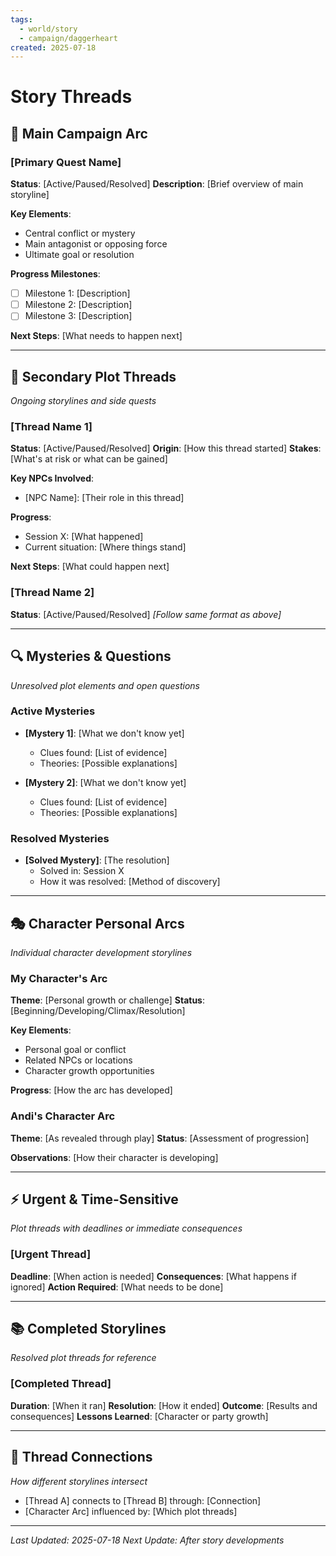 ```yaml
---
tags:
  - world/story
  - campaign/daggerheart
created: 2025-07-18
---
```


# Story Threads

## 🎯 Main Campaign Arc
### [Primary Quest Name]
**Status**: [Active/Paused/Resolved]
**Description**: [Brief overview of main storyline]

**Key Elements**:
- Central conflict or mystery
- Main antagonist or opposing force
- Ultimate goal or resolution

**Progress Milestones**:
- [ ] Milestone 1: [Description]
- [ ] Milestone 2: [Description]
- [ ] Milestone 3: [Description]

**Next Steps**: [What needs to happen next]

---

## 🧵 Secondary Plot Threads
*Ongoing storylines and side quests*

### [Thread Name 1]
**Status**: [Active/Paused/Resolved]
**Origin**: [How this thread started]
**Stakes**: [What's at risk or what can be gained]

**Key NPCs Involved**:
- [NPC Name]: [Their role in this thread]

**Progress**:
- Session X: [What happened]
- Current situation: [Where things stand]

**Next Steps**: [What could happen next]

### [Thread Name 2]
**Status**: [Active/Paused/Resolved]
*[Follow same format as above]*

---

## 🔍 Mysteries & Questions
*Unresolved plot elements and open questions*

### Active Mysteries
- **[Mystery 1]**: [What we don't know yet]
  - Clues found: [List of evidence]
  - Theories: [Possible explanations]
  
- **[Mystery 2]**: [What we don't know yet]
  - Clues found: [List of evidence]
  - Theories: [Possible explanations]

### Resolved Mysteries
- **[Solved Mystery]**: [The resolution]
  - Solved in: Session X
  - How it was resolved: [Method of discovery]

---

## 🎭 Character Personal Arcs
*Individual character development storylines*

### My Character's Arc
**Theme**: [Personal growth or challenge]
**Status**: [Beginning/Developing/Climax/Resolution]

**Key Elements**:
- Personal goal or conflict
- Related NPCs or locations
- Character growth opportunities

**Progress**: [How the arc has developed]

### Andi's Character Arc
**Theme**: [As revealed through play]
**Status**: [Assessment of progression]

**Observations**: [How their character is developing]

---

## ⚡ Urgent & Time-Sensitive
*Plot threads with deadlines or immediate consequences*

### [Urgent Thread]
**Deadline**: [When action is needed]
**Consequences**: [What happens if ignored]
**Action Required**: [What needs to be done]

---

## 📚 Completed Storylines
*Resolved plot threads for reference*

### [Completed Thread]
**Duration**: [When it ran]
**Resolution**: [How it ended]
**Outcome**: [Results and consequences]
**Lessons Learned**: [Character or party growth]

---

## 🔗 Thread Connections
*How different storylines intersect*

- [Thread A] connects to [Thread B] through: [Connection]
- [Character Arc] influenced by: [Which plot threads]

---

*Last Updated: 2025-07-18*
*Next Update: After story developments*